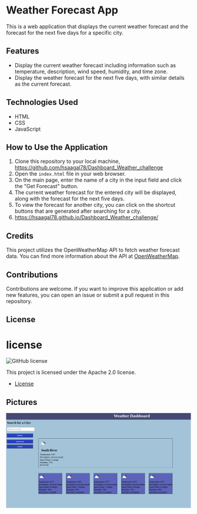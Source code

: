 
# Weather Forecast App

This is a web application that displays the current weather forecast and the forecast for the next five days for a specific city.

## Features

- Display the current weather forecast including information such as temperature, description, wind speed, humidity, and time zone.
- Display the weather forecast for the next five days, with similar details as the current forecast.

## Technologies Used

- HTML
- CSS
- JavaScript

## How to Use the Application

1. Clone this repository to your local machine, https://github.com/hsaagal78/Dashboard_Weather_challenge
2. Open the `index.html` file in your web browser.
3. On the main page, enter the name of a city in the input field and click the "Get Forecast" button.
4. The current weather forecast for the entered city will be displayed, along with the forecast for the next five days.
5. To view the forecast for another city, you can click on the shortcut buttons that are generated after searching for a city.
6. https://hsaagal78.github.io/Dashboard_Weather_challenge/

## Credits

This project utilizes the OpenWeatherMap API to fetch weather forecast data. You can find more information about the API at [OpenWeatherMap](https://openweathermap.org/).

## Contributions

Contributions are welcome. If you want to improve this application or add new features, you can open an issue or submit a pull request in this repository.

## License

# license 
![GitHub license](https://img.shields.io/badge/license-Apache%202.0-blue.svg)

This project is licensed under the Apache 2.0 license.

* [License](#license)

## Pictures
![Weather forcecast first page](./lb/images/Screenshot%202023-06-21%208.25.11%20AM.png)